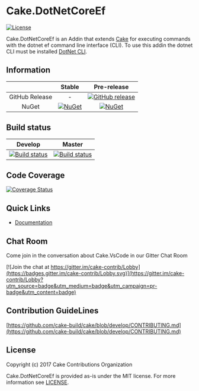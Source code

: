 # Cake.DotNetCoreEf

[![License](http://img.shields.io/:license-mit-blue.svg)](http://cake-contrib.mit-license.org)

Cake.DotNetCoreEf is an Addin that extends [Cake](http://cakebuild.net/) for executing commands with the dotnet ef command line interface (CLI). To use this addin the dotnet CLI must be installed [DotNet CLI](https://www.microsoft.com/net/core#windowscmd).

## Information

| |Stable|Pre-release|
|:--:|:--:|:--:|
|GitHub Release|-|[![GitHub release](https://img.shields.io/github/release/cake-contrib/Cake.DotNetCoreEf.svg)](https://github.com/cake-contrib/Cake.DotNetCoreEf/releases/latest)|
|NuGet|[![NuGet](https://img.shields.io/nuget/v/Cake.DotNetCoreEf.svg)](https://www.nuget.org/packages/Cake.DotNetCoreEf)|[![NuGet](https://img.shields.io/nuget/vpre/Cake.DotNetCoreEf.svg)](https://www.nuget.org/packages/Cake.DotNetCoreEf)|

## Build status

|Develop|Master|
|:--:|:--:|
|[![Build status](https://ci.appveyor.com/api/projects/status/fyk64dwsp69pis7i/branch/develop?svg=true)](https://ci.appveyor.com/project/cakecontrib/cake-dotnetcoreef/branch/develop)|[![Build status](https://ci.appveyor.com/api/projects/status/fyk64dwsp69pis7i/branch/master?svg=true)](https://ci.appveyor.com/project/cakecontrib/cake-dotnetcoreef/branch/master)|

## Code Coverage

[![Coverage Status](https://coveralls.io/repos/github/cake-contrib/Cake.DotNetCoreEf/badge.svg?branch=develop)](https://coveralls.io/github/cake-contrib/Cake.DotNetCoreEf?branch=develop)

## Quick Links

- [Documentation](https://cake-contrib.github.io/Cake.DotNetCoreEf/)

## Chat Room

Come join in the conversation about Cake.VsCode in our Gitter Chat Room

[![Join the chat at https://gitter.im/cake-contrib/Lobby](https://badges.gitter.im/cake-contrib/Lobby.svg)](https://gitter.im/cake-contrib/Lobby?utm_source=badge&utm_medium=badge&utm_campaign=pr-badge&utm_content=badge)

## Contribution GuideLines

[https://github.com/cake-build/cake/blob/develop/CONTRIBUTING.md](https://github.com/cake-build/cake/blob/develop/CONTRIBUTING.md)

## License

Copyright (c) 2017 Cake Contributions Organization

Cake.DotNetCoreEf is provided as-is under the MIT license. For more information see [LICENSE](https://github.com/cake-contrib/Cake.DotNetCoreEf/blob/develop/LICENSE).
